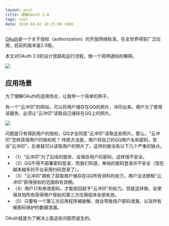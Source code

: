 ```yaml
---
layout: post
title: 理解OAuth 2.0
tags: tool
date: 2018-04-02 10:25:00 +800
---
```


[OAuth](http://en.wikipedia.org/wiki/OAuth)是一个关于授权（authorization）的开放网络标准，在全世界得到广泛应用，目前的版本是2.0版。

本文对OAuth 2.0的设计思路和运行流程，做一个简明通俗的解释。

![](http://ww1.sinaimg.cn/large/937a8a41ly1fz0fftg1s9j209q09pglk.jpg)

## 应用场景

为了理解OAuth的适用场合，让我举一个简单的例子。

有一个"云冲印"的网站，可以将用户储存在QQ的照片，冲印出来。用户为了使用该服务，必须让"云冲印"读取自己储存在QQ上的照片。

![](http://ww1.sinaimg.cn/large/937a8a41ly1fz0fkmiqx0j208c08ca9w.jpg)

问题是只有得到用户的授权，QQ才会同意"云冲印"读取这些照片。那么，"云冲印"怎样获得用户的授权呢？
传统方法是，用户将自己的QQ用户名和密码，告诉"云冲印"，后者就可以读取用户的照片了。这样的做法有以下几个严重的缺点。

- （1）"云冲印"为了后续的服务，会保存用户的密码，这样很不安全。
- （2）QQ不得不部署密码登录，而我们知道，单纯的密码登录并不安全（现在越来越多的平台采用扫码登录了）。
- （3）"云冲印"拥有了获取用户储存在QQ所有资料的权力，用户没法限制"云冲印"获得授权的范围和有效期。
- （4）用户只有修改密码，才能收回赋予"云冲印"的权力。但是这样做，会使得其他所有获得用户授权的第三方应用程序全部失效。
- （5）只要有一个第三方应用程序被破解，就会导致用户密码泄漏，以及所有被密码保护的数据泄漏。

OAuth就是为了解决上面这些问题而诞生的。
